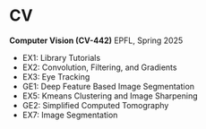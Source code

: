 # CV
**Computer Vision (CV-442)** EPFL, Spring 2025

- EX1: Library Tutorials
- EX2: Convolution, Filtering, and Gradients
- EX3: Eye Tracking
- GE1: Deep Feature Based Image Segmentation
- EX5: Kmeans Clustering and Image Sharpening
- GE2: Simplified Computed Tomography
- EX7: Image Segmentation
